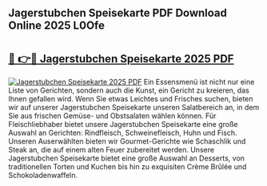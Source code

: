 ## Jagerstubchen Speisekarte PDF Download Online 2025 L0Ofe

# <h2><a href="http://gcb35k2.nevu.top/?p=Jagerstubchen+Speisekarte">🔗 👉🔴 Jagerstubchen Speisekarte 2025 PDF</a></h2>

[![Jagerstubchen Speisekarte 2025 PDF](https://i.imgur.com/dBaPXMq.png)](http://gcb35k2.nevu.top/?p=Jagerstubchen+Speisekarte)
Ein Essensmenü ist nicht nur eine Liste von Gerichten, sondern auch die Kunst, ein Gericht zu kreieren, das Ihnen gefallen wird. Wenn Sie etwas Leichtes und Frisches suchen, bieten wir auf unserer Jagerstubchen Speisekarte unseren Salatbereich an, in dem Sie aus frischen Gemüse- und Obstsalaten wählen können. Für Fleischliebhaber bietet unsere Jagerstubchen Speisekarte eine große Auswahl an Gerichten: Rindfleisch, Schweinefleisch, Huhn und Fisch. Unseren Auserwählten bieten wir Gourmet-Gerichte wie Schaschlik und Steak an, die auf einem alten Feuer zubereitet werden. Unsere Jagerstubchen Speisekarte bietet eine große Auswahl an Desserts, von traditionellen Torten und Kuchen bis hin zu exquisiten Crème Brûlée und Schokoladenwaffeln.

